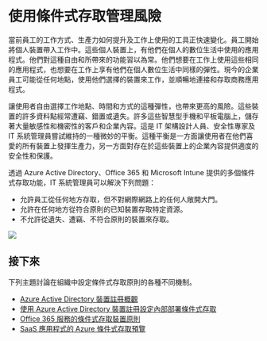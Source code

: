 <properties 
	pageTitle="使用條件式存取管理風險" 
	description="此主題說明如何允許在任何地方從符合原則的已知裝置存取特定資源，以及不允許從遺失、遭竊、不符合原則的裝置來存取。" 
	services="active-directory, virtual-network" 
	documentationCenter="" 
	authors="Justinha" 
	manager="TerryLan" 
	editor="LisaToft"/>

<tags 
	ms.service="active-directory" 
	ms.devlang="na" 
	ms.topic="article" 
    ms.tgt_pltfrm="na" 
    ms.workload="identity" 
	ms.date="05/05/2015" 
	ms.author="Justinha"/>


# 使用條件式存取管理風險

當前員工的工作方式、生產力如何提升及工作上使用的工具正快速變化。員工開始將個人裝置帶入工作中。這些個人裝置上，有他們在個人的數位生活中使用的應用程式。他們對這種自由和所帶來的功能習以為常。他們想要在工作上使用這些相同的應用程式，也想要在工作上享有他們在個人數位生活中同樣的彈性。現今的企業員工可能從任何地點，使用他們選擇的裝置來工作，並順暢地連接和存取商務應用程式。

讓使用者自由選擇工作地點、時間和方式的這種彈性，也帶來更高的風險。這些裝置的許多資料點經常遭竊、錯置或遺失。許多這些智慧型手機和平板電腦上，儲存著大量敏感性和機密性的客戶和企業內容。這是 IT 架構設計人員、安全性專家及 IT 系統管理員嘗試維持的一種微妙的平衡。這種平衡是一方面讓使用者在他們喜愛的所有裝置上發揮生產力，另一方面對存在於這些裝置上的企業內容提供適度的安全性和保護。

透過 Azure Active Directory、Office 365 和 Microsoft Intune 提供的多個條件式存取功能，IT 系統管理員可以解決下列問題：

- 允許員工從任何地方存取，但不對網際網路上的任何人敞開大門。
- 允許在任何地方從符合原則的已知裝置存取特定資源。
- 不允許從遺失、遭竊、不符合原則的裝置來存取。

![][1]

## 接下來

下列主題討論在組織中設定條件式存取原則的各種不同機制。

- [Azure Active Directory 裝置註冊概觀](https://msdn.microsoft.com/library/azure/dn903763.aspx)
- [使用 Azure Active Directory 裝置註冊設定內部部署條件式存取](https://msdn.microsoft.com/library/azure/dn788908.aspx)
- [Office 365 服務的條件式存取裝置原則](https://msdn.microsoft.com/library/azure/dn903766.aspx)
- [SaaS 應用程式的 Azure 條件式存取預覽](https://msdn.microsoft.com/library/azure/dn906877.aspx)


<!--Image references-->
[1]: ./media/active-directory-conditional-access/condaccoverviewvsdx1.png
 

<!---HONumber=62-->